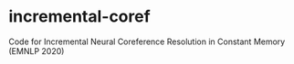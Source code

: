 # incremental-coref
Code for Incremental Neural Coreference Resolution in Constant Memory (EMNLP 2020)
